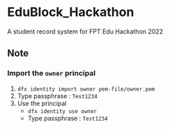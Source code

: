 # EduBlock_Hackathon

A student record system for FPT Edu Hackathon 2022

## Note

### Import the `owner` principal
1. `dfx identity import owner pem-file/owner.pem`
2. Type passphrase : `Test1234`
3. Use the principal
   * `dfx identity use owner`
   * Type passphrase : `Test1234`